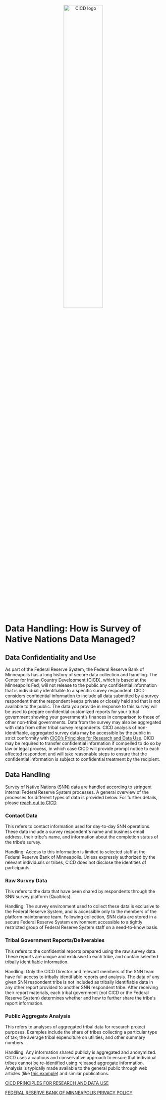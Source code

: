 <p align="center">
  <img src="https://github.com/user-attachments/assets/1b41487e-b4b2-459f-aba1-85ddf14d6cd5" alt="CICD logo" width="50%"/>
</p>

# Data Handling: How is Survey of Native Nations Data Managed? 

## Data Confidentiality and Use

As part of the Federal Reserve System, the Federal Reserve Bank of Minneapolis has a long history of secure data collection and handling. The Center for Indian Country Development (CICD), which is based at the Minneapolis Fed, will not release to the public any confidential information that is individually identifiable to a specific survey respondent. CICD considers confidential information to include all data submitted by a survey respondent that the respondent keeps private or closely held and that is not available to the public. The data you provide in response to this survey will be used to prepare confidential customized reports for your tribal government showing your government’s finances in comparison to those of other non-tribal governments. Data from the survey may also be aggregated with data from other tribal survey respondents. CICD analysis of non-identifiable, aggregated survey data may be accessible by the public in strict conformity with [CICD’s Principles for Research and Data Use](https://www.minneapolisfed.org/indiancountry/about-us/principles-for-research-and-data-use). CICD may be required to transfer confidential information if compelled to do so by law or legal process, in which case CICD will provide prompt notice to each affected respondent and will take reasonable steps to ensure that the confidential information is subject to confidential treatment by the recipient. 

## Data Handling
Survey of Native Nations (SNN) data are handled according to stringent internal Federal Reserve System processes. A general overview of the processes for different types of data is provided below. For further details, please [reach out to CICD](https://github.com/frb-mpls-cde/survey-of-native-nations-support/blob/main/01%20FAQ%20Overview.md#who-should-i-contact-if-i-have-additional-questions).

### Contact Data 

This refers to contact information used for day-to-day SNN operations. These data include a survey respondent's name and business email address, their tribe's name, and information about the completion status of the tribe’s survey. 

Handling: Access to this information is limited to selected staff at the Federal Reserve Bank of Minneapolis. Unless expressly authorized by the relevant individuals or tribes, CICD does not disclose the identities of participants. 

### Raw Survey Data 

This refers to the data that have been shared by respondents through the SNN survey platform (Qualtrics). 

Handling: The survey environment used to collect these data is exclusive to the Federal Reserve System, and is accessible only to the members of the platform maintenance team. Following collection, SNN data are stored in a secure Federal Reserve System environment accessible to a tightly restricted group of Federal Reserve System staff on a need-to-know basis. 

### Tribal Government Reports/Deliverables

This refers to the confidential reports prepared using the raw survey data. These reports are unique and exclusive to each tribe, and contain selected tribally identifiable information.

Handling: Only the CICD Director and relevant members of the SNN team have full access to tribally identifiable reports and analysis. The data of any given SNN respondent tribe is not included as tribally identifiable data in any other report provided to another SNN respondent tribe. After receiving their report materials, each tribal government (not CICD or the Federal Reserve System) determines whether and how to further share the tribe's report information. 

### Public Aggregate Analysis 

This refers to analyses of aggregated tribal data for research project purposes. Examples include the share of tribes collecting a particular type of tax; the average tribal expenditure on utilities; and other summary numbers. 

Handling: Any information shared publicly is aggregated and anonymized. CICD uses a cautious and conservative approach to ensure that individual tribes cannot be re-identified using released aggregate information. Analysis is typically made available to the general public through web articles (like [this example](https://www.minneapolisfed.org/article/2024/survey-of-native-nations-elevates-tribal-public-financing)) and similar publications.

[CICD PRINCIPLES FOR RESEARCH AND DATA USE](https://www.minneapolisfed.org/indiancountry/about-us/principles-for-research-and-data-use)

[FEDERAL RESERVE BANK OF MINNEAPOLIS PRIVACY POLICY](https://www.minneapolisfed.org/site-information/privacy-policies)
